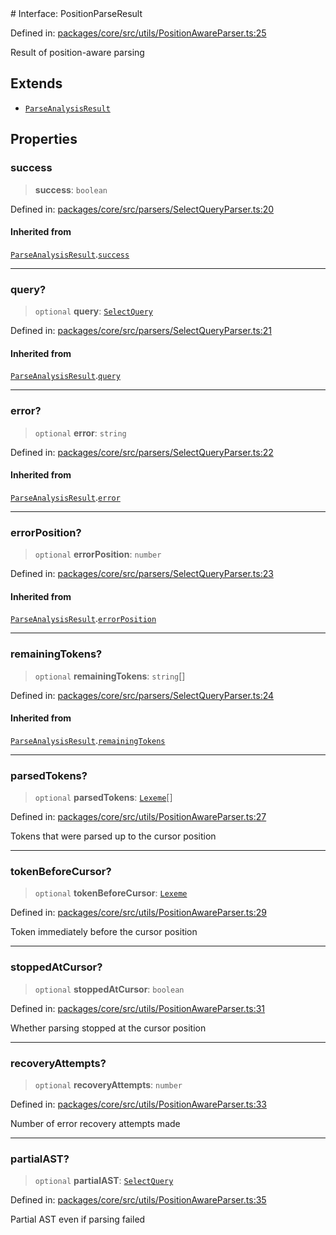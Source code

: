 <div v-pre>
# Interface: PositionParseResult

Defined in: [packages/core/src/utils/PositionAwareParser.ts:25](https://github.com/mk3008/rawsql-ts/blob/3b53f17d700cf976ce5c49b674a04b41eeb14c40/packages/core/src/utils/PositionAwareParser.ts#L25)

Result of position-aware parsing

## Extends

- [`ParseAnalysisResult`](ParseAnalysisResult.md)

## Properties

### success

> **success**: `boolean`

Defined in: [packages/core/src/parsers/SelectQueryParser.ts:20](https://github.com/mk3008/rawsql-ts/blob/3b53f17d700cf976ce5c49b674a04b41eeb14c40/packages/core/src/parsers/SelectQueryParser.ts#L20)

#### Inherited from

[`ParseAnalysisResult`](ParseAnalysisResult.md).[`success`](ParseAnalysisResult.md#success)

***

### query?

> `optional` **query**: [`SelectQuery`](SelectQuery.md)

Defined in: [packages/core/src/parsers/SelectQueryParser.ts:21](https://github.com/mk3008/rawsql-ts/blob/3b53f17d700cf976ce5c49b674a04b41eeb14c40/packages/core/src/parsers/SelectQueryParser.ts#L21)

#### Inherited from

[`ParseAnalysisResult`](ParseAnalysisResult.md).[`query`](ParseAnalysisResult.md#query)

***

### error?

> `optional` **error**: `string`

Defined in: [packages/core/src/parsers/SelectQueryParser.ts:22](https://github.com/mk3008/rawsql-ts/blob/3b53f17d700cf976ce5c49b674a04b41eeb14c40/packages/core/src/parsers/SelectQueryParser.ts#L22)

#### Inherited from

[`ParseAnalysisResult`](ParseAnalysisResult.md).[`error`](ParseAnalysisResult.md#error)

***

### errorPosition?

> `optional` **errorPosition**: `number`

Defined in: [packages/core/src/parsers/SelectQueryParser.ts:23](https://github.com/mk3008/rawsql-ts/blob/3b53f17d700cf976ce5c49b674a04b41eeb14c40/packages/core/src/parsers/SelectQueryParser.ts#L23)

#### Inherited from

[`ParseAnalysisResult`](ParseAnalysisResult.md).[`errorPosition`](ParseAnalysisResult.md#errorposition)

***

### remainingTokens?

> `optional` **remainingTokens**: `string`[]

Defined in: [packages/core/src/parsers/SelectQueryParser.ts:24](https://github.com/mk3008/rawsql-ts/blob/3b53f17d700cf976ce5c49b674a04b41eeb14c40/packages/core/src/parsers/SelectQueryParser.ts#L24)

#### Inherited from

[`ParseAnalysisResult`](ParseAnalysisResult.md).[`remainingTokens`](ParseAnalysisResult.md#remainingtokens)

***

### parsedTokens?

> `optional` **parsedTokens**: [`Lexeme`](Lexeme.md)[]

Defined in: [packages/core/src/utils/PositionAwareParser.ts:27](https://github.com/mk3008/rawsql-ts/blob/3b53f17d700cf976ce5c49b674a04b41eeb14c40/packages/core/src/utils/PositionAwareParser.ts#L27)

Tokens that were parsed up to the cursor position

***

### tokenBeforeCursor?

> `optional` **tokenBeforeCursor**: [`Lexeme`](Lexeme.md)

Defined in: [packages/core/src/utils/PositionAwareParser.ts:29](https://github.com/mk3008/rawsql-ts/blob/3b53f17d700cf976ce5c49b674a04b41eeb14c40/packages/core/src/utils/PositionAwareParser.ts#L29)

Token immediately before the cursor position

***

### stoppedAtCursor?

> `optional` **stoppedAtCursor**: `boolean`

Defined in: [packages/core/src/utils/PositionAwareParser.ts:31](https://github.com/mk3008/rawsql-ts/blob/3b53f17d700cf976ce5c49b674a04b41eeb14c40/packages/core/src/utils/PositionAwareParser.ts#L31)

Whether parsing stopped at the cursor position

***

### recoveryAttempts?

> `optional` **recoveryAttempts**: `number`

Defined in: [packages/core/src/utils/PositionAwareParser.ts:33](https://github.com/mk3008/rawsql-ts/blob/3b53f17d700cf976ce5c49b674a04b41eeb14c40/packages/core/src/utils/PositionAwareParser.ts#L33)

Number of error recovery attempts made

***

### partialAST?

> `optional` **partialAST**: [`SelectQuery`](SelectQuery.md)

Defined in: [packages/core/src/utils/PositionAwareParser.ts:35](https://github.com/mk3008/rawsql-ts/blob/3b53f17d700cf976ce5c49b674a04b41eeb14c40/packages/core/src/utils/PositionAwareParser.ts#L35)

Partial AST even if parsing failed
</div>
